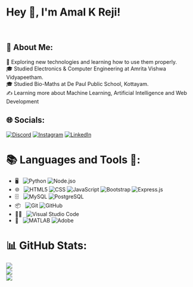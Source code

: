 <link rel="stylesheet" href="https://cdnjs.cloudflare.com/ajax/libs/font-awesome/6.0.0-beta3/css/all.min.css">

<h1> Hey 👋, I'm Amal K Reji!  </h1>
<br>

## 💫 About Me:
🤖 Exploring new technologies and learning how to use them properly.<br>🎓 Studied Electronics & Computer Engineering at Amrita Vishwa Vidyapeetham.<br>🎓 Studied Bio-Maths at De Paul Public School, Kottayam.<br>✍️ Learning more about Machine Learning, Artificial Intelligence and Web Development


## 🌐 Socials:
[![Discord](https://img.shields.io/badge/Discord-%237289DA.svg?logo=discord&logoColor=white)](https://discord.gg/amal_79) [![Instagram](https://img.shields.io/badge/Instagram-%23E4405F.svg?logo=Instagram&logoColor=white)](https://instagram.com/_a.mal____) [![LinkedIn](https://img.shields.io/badge/LinkedIn-%230077B5.svg?logo=linkedin&logoColor=white)](https://linkedin.com/in/amalkreji54) 

# 📚 Languages and Tools 🔧:
- 🖥️ &nbsp;
  ![Python](https://img.shields.io/badge/-Python-333333?style=flat&logo=python)
  ![Node.jso](https://img.shields.io/badge/-Node.js-333333?style=flat&logo=node.js)
- 🌐 &nbsp;
  ![HTML5](https://img.shields.io/badge/-HTML5-333333?style=flat&logo=HTML5)
  ![CSS](https://img.shields.io/badge/-CSS-333333?style=flat&logo=CSS3&logoColor=1572B6)
  ![JavaScript](https://img.shields.io/badge/-JavaScript-333333?style=flat&logo=javascript)
  ![Bootstrap](https://img.shields.io/badge/-Bootstrap-333333?style=flat&logo=bootstrap&logoColor=563D7C)
  ![Express.js](https://img.shields.io/badge/-Express.js-333333?style=flat&logo=express)
- 🗄️ &nbsp;
  ![MySQL](https://img.shields.io/badge/-MongoDB-333333?style=flat&logo=mongodb)
  ![PostgreSQL](https://img.shields.io/badge/-POSTGRESQL-333333?style=flat&logo=postgresql)
- 📦 &nbsp;
  ![Git](https://img.shields.io/badge/-Git-333333?style=flat&logo=git)
  ![GitHub](https://img.shields.io/badge/-GitHub-333333?style=flat&logo=github)
- 👨‍💻 &nbsp;
  ![Visual Studio Code](https://img.shields.io/badge/-Visual%20Studio%20Code-333333?style=flat&logo=visualstudiocode&logoColor=007ACC)
- 🌟 &nbsp;
  ![MATLAB](https://img.shields.io/badge/-MATLAB-333333?style=flat&logo=mathworks&logoColor=0076A8)
  ![Adobe](https://img.shields.io/badge/-Adobe-333333?style=flat&logo=adobe)
  
  





# 📊 GitHub Stats:
![](https://github-readme-stats.vercel.app/api?username=amalkreji12&theme=github_dark&hide_border=false&include_all_commits=false&count_private=false)<br/>
![](https://github-readme-streak-stats.herokuapp.com/?user=amalkreji12&theme=github_dark&hide_border=false)<br/>
![](https://github-readme-stats.vercel.app/api/top-langs/?username=amalkreji12&theme=github_dark&hide_border=false&include_all_commits=false&count_private=false&layout=compact)

<!-- Proudly created with GPRM ( https://gprm.itsvg.in ) -->
